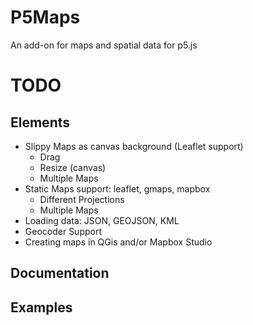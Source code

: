 # P5Maps

An add-on for maps and spatial data for p5.js

# TODO

## Elements

  - Slippy Maps as canvas background (Leaflet support)
    - Drag
    - Resize (canvas)
    - Multiple Maps
  - Static Maps support: leaflet, gmaps, mapbox
    - Different Projections
    - Multiple Maps
  - Loading data: JSON, GEOJSON, KML
  - Geocoder Support
  - Creating maps in QGis and/or Mapbox Studio

## Documentation

## Examples
